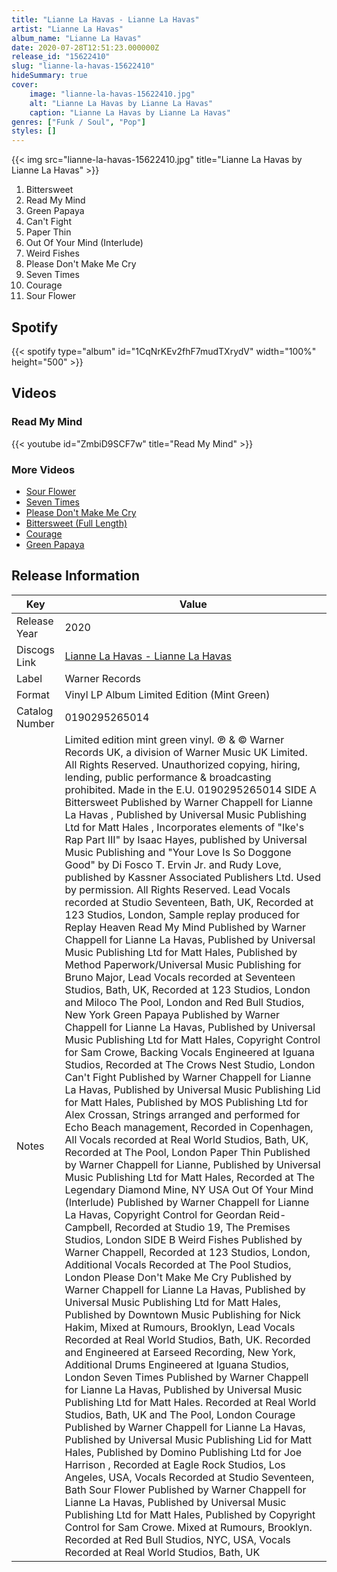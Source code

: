 ```yaml
---
title: "Lianne La Havas - Lianne La Havas"
artist: "Lianne La Havas"
album_name: "Lianne La Havas"
date: 2020-07-28T12:51:23.000000Z
release_id: "15622410"
slug: "lianne-la-havas-15622410"
hideSummary: true
cover:
    image: "lianne-la-havas-15622410.jpg"
    alt: "Lianne La Havas by Lianne La Havas"
    caption: "Lianne La Havas by Lianne La Havas"
genres: ["Funk / Soul", "Pop"]
styles: []
---
```


{{< img src="lianne-la-havas-15622410.jpg" title="Lianne La Havas by Lianne La Havas" >}}

<!-- section break -->

1. Bittersweet
2. Read My Mind
3. Green Papaya
4. Can't Fight
5. Paper Thin
6. Out Of Your Mind (Interlude)
7. Weird Fishes
8. Please Don't Make Me Cry
9. Seven Times
10. Courage
11. Sour Flower

<!-- section break -->


## Spotify
{{< spotify type="album" id="1CqNrKEv2fhF7mudTXrydV" width="100%" height="500" >}}



## Videos
### Read My Mind
{{< youtube id="ZmbiD9SCF7w" title="Read My Mind" >}}<br>

### More Videos

- [Sour Flower](https://www.youtube.com/watch?v=BgirEShyrMg)
- [Seven Times](https://www.youtube.com/watch?v=y12ZQbGGK_M)
- [Please Don't Make Me Cry](https://www.youtube.com/watch?v=qwPJd6nQV9Y)
- [Bittersweet (Full Length)](https://www.youtube.com/watch?v=AI4wVtrmMAc)
- [Courage](https://www.youtube.com/watch?v=hX1kUBhmVAs)
- [Green Papaya](https://www.youtube.com/watch?v=8KRgHWa8P90)


## Release Information
|  Key           | Value                                                |
| ---------------| ---------------------------------------------------- |
| Release Year   | 2020                                   |
| Discogs Link   | [Lianne La Havas - Lianne La Havas](https://www.discogs.com/release/15622410-Lianne-La-Havas-Lianne-La-Havas) |
| Label          | Warner Records |
| Format         | Vinyl LP Album Limited Edition (Mint Green) |
| Catalog Number | 0190295265014 |
| Notes | Limited edition mint green vinyl.  ℗ & © Warner Records UK, a division of Warner Music UK Limited. All Rights Reserved. Unauthorized copying, hiring, lending, public performance & broadcasting prohibited. Made in the E.U. 0190295265014  SIDE A Bittersweet Published by Warner Chappell for Lianne La Havas , Published by Universal Music Publishing Ltd for Matt Hales , Incorporates elements of "Ike's Rap Part III" by Isaac Hayes, published by Universal Music Publishing and "Your Love Is So Doggone Good" by Di Fosco T. Ervin Jr. and Rudy Love, published by Kassner Associated Publishers Ltd. Used by permission. All Rights Reserved. Lead Vocals recorded at Studio Seventeen, Bath, UK, Recorded at 123 Studios, London, Sample replay produced for Replay Heaven Read My Mind Published by Warner Chappell for Lianne La Havas, Published by Universal Music Publishing Ltd for Matt Hales, Published by Method Paperwork/Universal Music Publishing for Bruno Major, Lead Vocals recorded at Seventeen Studios, Bath, UK, Recorded at 123 Studios, London and Miloco The Pool, London and Red Bull Studios, New York Green Papaya Published by Warner Chappell for Lianne La Havas, Published by Universal Music Publishing Ltd for Matt Hales, Copyright Control for Sam Crowe, Backing Vocals Engineered at Iguana Studios, Recorded at The Crows Nest Studio, London Can't Fight Published by Warner Chappell for Lianne La Havas, Published by Universal Music Publishing Lid for Matt Hales, Published by MOS Publishing Ltd for Alex Crossan, Strings arranged and performed for Echo Beach management, Recorded in Copenhagen, All Vocals recorded at Real World Studios, Bath, UK, Recorded at The Pool, London Paper Thin Published by Warner Chappell for Lianne, Published by Universal Music Publishing Ltd for Matt Hales, Recorded at The Legendary Diamond Mine, NY USA Out Of Your Mind (Interlude) Published by Warner Chappell for Lianne La Havas, Copyright Control for Geordan Reid-Campbell, Recorded at Studio 19, The Premises Studios, London  SIDE B Weird Fishes Published by Warner Chappell, Recorded at 123 Studios, London, Additional Vocals Recorded at The Pool Studios, London Please Don't Make Me Cry Published by Warner Chappell for Lianne La Havas, Published by Universal Music Publishing Ltd for Matt Hales, Published by Downtown Music Publishing for Nick Hakim, Mixed at Rumours, Brooklyn, Lead Vocals Recorded at Real World Studios, Bath, UK. Recorded and Engineered at Earseed Recording, New York, Additional Drums Engineered at Iguana Studios, London Seven Times Published by Warner Chappell for Lianne La Havas, Published by Universal Music Publishing Ltd for Matt Hales. Recorded at Real World Studios, Bath, UK and The Pool, London Courage Published by Warner Chappell for Lianne La Havas, Published by Universal Music Publishing Lid for Matt Hales, Published by Domino Publishing Ltd for Joe Harrison , Recorded at Eagle Rock Studios, Los Angeles, USA, Vocals Recorded at Studio Seventeen, Bath Sour Flower Published by Warner Chappell for Lianne La Havas, Published by Universal Music Publishing Ltd for Matt Hales, Published by Copyright Control for Sam Crowe. Mixed at Rumours, Brooklyn. Recorded at Red Bull Studios, NYC, USA, Vocals Recorded at Real World Studios, Bath, UK |